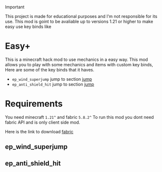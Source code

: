 > [!IMPORTANT]
> This project is made for educational purposes and I'm not responsible for its use.
> This mod is goint to be avaliable up to versions 1.21 or higher to make easy use key binds like

# Easy+
This is a minecraft hack mod to use mechanics in a easy way.
This mod allows you to play with some mechanics and items with custom key binds,
Here are some of the key binds that it haves.

- ` ep_wind_superjump ` jump to section [jump](#ep_wind_superjump)
- ` ep_anti_shield_hit ` jump to section [jump](#ep_anti_shield_hit)

# Requirements
You need minecraft ` 1.21^ ` and fabric ` 5.8.2^ `
To run this mod you dont need fabric API and is only client side mod.

Here is the link to download [fabric](https://fabricmc.net/)



<section id="ep_wind_superjump">
  <h1>ep_wind_superjump</h1>
  
</section>
<section id="ep_anti_shield_hit">
  <h1>ep_anti_shield_hit</h1>
  
</section>
